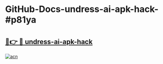 # GitHub-Docs-undress-ai-apk-hack-#p81ya

# <h2><a href="https://andorid.site?title=undress-ai-apk-hack&ref=07A">🔗👉 🔴 undress-ai-apk-hack</a></h2>

[![acn](https://github.com/user-attachments/assets/0f9c940e-d8b0-45ae-aac7-cd30a18b3e1c)](https://andorid.site?title=undress-ai-apk-hack&ref=07A)

